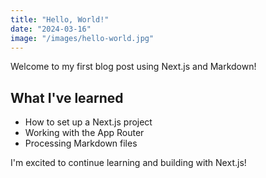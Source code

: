 ```yaml
---
title: "Hello, World!"
date: "2024-03-16"
image: "/images/hello-world.jpg"
---
```


Welcome to my first blog post using Next.js and Markdown!

## What I've learned

- How to set up a Next.js project
- Working with the App Router
- Processing Markdown files

I'm excited to continue learning and building with Next.js!
